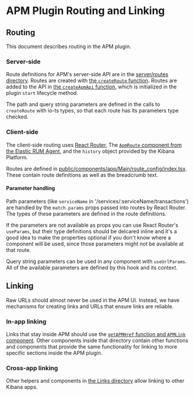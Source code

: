 # APM Plugin Routing and Linking

## Routing

This document describes routing in the APM plugin.

### Server-side

Route definitions for APM's server-side API are in the [server/routes directory](../server/routes). Routes are created with [the `createRoute` function](../server/routes/create_route.ts). Routes are added to the API in [the `createApmApi` function](../server/routes/create_apm_api.ts), which is initialized in the plugin `start` lifecycle method.

The path and query string parameters are defined in the calls to `createRoute` with io-ts types, so that each route has its parameters type checked.

### Client-side

The client-side routing uses [React Router](https://reactrouter.com/), The [`ApmRoute` component from the Elastic RUM Agent](https://www.elastic.co/guide/en/apm/agent/rum-js/current/react-integration.html), and the `history` object provided by the Kibana Platform.

Routes are defined in [public/components/app/Main/route_config/index.tsx](../public/components/app/Main/route_config/index.tsx). These contain route definitions as well as the breadcrumb text.

#### Parameter handling

Path parameters (like `serviceName` in '/services/:serviceName/transactions') are handled by the `match.params` props passed into
routes by React Router. The types of these parameters are defined in the route definitions.

If the parameters are not available as props you can use React Router's `useParams`, but their type definitions should be delcared inline and it's a good idea to make the properties optional if you don't know where a component will be used, since those parameters might not be available at that route.

Query string parameters can be used in any component with `useUrlParams`. All of the available parameters are defined by this hook and its context.

## Linking

Raw URLs should almost never be used in the APM UI. Instead, we have mechanisms for creating links and URLs that ensure links are reliable.

### In-app linking

Links that stay inside APM should use the [`getAPMHref` function and `APMLink` component](../public/components/shared/Links/apm/APMLink.tsx). Other components inside that directory contain other functions and components that provide the same functionality for linking to more specific sections inside the APM plugin.

### Cross-app linking

Other helpers and components in [the Links directory](../public/components/shared/Links) allow linking to other Kibana apps.
